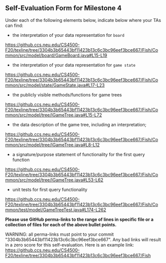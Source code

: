 ## Self-Evaluation Form for Milestone 4

Under each of the following elements below, indicate below where your
TAs can find:

- the interpretation of your data representation for `board`

 <https://github.ccs.neu.edu/CS4500-F20/texline/tree/3304b3b65443bf11423b13c6c3bc96eef3bce667/Fish/Common/src/model/board/GameBoard.java#L15-L19>

- the interpretation of your data representation for `game state`

<https://github.ccs.neu.edu/CS4500-F20/texline/tree/3304b3b65443bf11423b13c6c3bc96eef3bce667/Fish/Common/src/model/state/GameState.java#L17-L23>


- the publicly visible methods/functions for game trees

<https://github.ccs.neu.edu/CS4500-F20/texline/tree/3304b3b65443bf11423b13c6c3bc96eef3bce667/Fish/Common/src/model/tree/IGameTree.java#L15-L72>


- the data description of the game tree, including an interpretation;

<https://github.ccs.neu.edu/CS4500-F20/texline/tree/3304b3b65443bf11423b13c6c3bc96eef3bce667/Fish/Common/src/model/tree/IGameTree.java#L8-L12>


- a signature/purpose statement of functionality for the first query function

<https://github.ccs.neu.edu/CS4500-F20/texline/tree/3304b3b65443bf11423b13c6c3bc96eef3bce667/Fish/Common/src/model/tree/IGameTree.java#L53-L62>


- unit tests for first query functionality

<https://github.ccs.neu.edu/CS4500-F20/texline/tree/3304b3b65443bf11423b13c6c3bc96eef3bce667/Fish/Common/test/model/GameTreeTest.java#L174-L262>

**Please use GitHub perma-links to the range of lines in specific
file or a collection of files for each of the above bullet points.**

  WARNING: all perma-links must point to your commit "3304b3b65443bf11423b13c6c3bc96eef3bce667".
  Any bad links will result in a zero score for this self-evaluation.
  Here is an example link:
    <https://github.ccs.neu.edu/CS4500-F20/texline/tree/3304b3b65443bf11423b13c6c3bc96eef3bce667/Fish>

